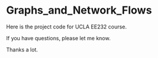 # Graphs_and_Network_Flows

Here is the project code for UCLA EE232 course. 

If you have questions, please let me know.

Thanks a lot.